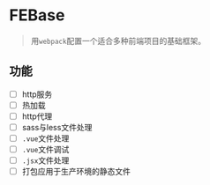 # FEBase
> 用`webpack`配置一个适合多种前端项目的基础框架。

## 功能

- [ ] http服务
- [ ] 热加载
- [ ] http代理
- [ ] sass与less文件处理
- [ ] `.vue`文件处理
- [ ] `.vue`文件调试
- [ ] `.jsx`文件处理
- [ ] 打包应用于生产环境的静态文件
